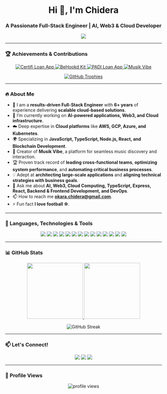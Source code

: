 <h1 align="center">Hi 👋, I'm Chidera</h1>
<h3 align="center">A Passionate Full-Stack Engineer | AI, Web3 & Cloud Developer</h3>

<p align="center">
  <img src="https://readme-typing-svg.herokuapp.com/?lines=Hi+👋,+I'm+Chidera;Senior+Software+Engineer;6+Years+Experience;AI,+Web3,+Cloud+Developer;Expert+in+Node.js,+TypeScript,+React;AWS,+GCP,+Kubernetes,+Docker;Let's+Connect!&font=Fira%20Code&center=true&width=500&height=50">
</p>

---

### 🏆 Achievements & Contributions
<p align="center">
  <a href="https://edu.penaid.co">
    <img src="https://img.shields.io/badge/Certifi%20Loan%20App-%23232F3E.svg?&style=for-the-badge&logo=amazon-aws&logoColor=white" alt="Certifi Loan App" />
  </a>
  <a href="https://kit.be-hookd.com">
    <img src="https://img.shields.io/badge/BeHookd%20Kit-%231DA1F2.svg?&style=for-the-badge&logo=react&logoColor=white" alt="BeHookd Kit" />
  </a>
  <a href="https://padi.penaid.co">
    <img src="https://img.shields.io/badge/PADI%20Loan%20App-%23FF6F00.svg?&style=for-the-badge&logo=node.js&logoColor=white" alt="PADI Loan App" />
  </a>
  <a href="https://musiksite.netlify.app/">
    <img src="https://img.shields.io/badge/Musik%20Vibe-%2300D8FF.svg?&style=for-the-badge&logo=spotify&logoColor=white" alt="Musik Vibe" />
  </a>
</p>

<p align="center">
  <a href="https://github.com/ryo-ma/github-profile-trophy">
    <img src="https://github-profile-trophy.vercel.app/?username=okarachidera" alt="GitHub Trophies" />
  </a>
</p>

---

### 🔥 About Me
- 🚀 I am a **results-driven Full-Stack Engineer** with **6+ years** of experience delivering **scalable cloud-based solutions**.
- 🔭 I’m currently working on **AI-powered applications, Web3, and Cloud infrastructure**.
- ☁️ Deep expertise in **Cloud platforms** like **AWS, GCP, Azure, and Kubernetes**.
- 🌍 Specializing in **JavaScript, TypeScript, Node.js, React, and Blockchain Development**.
- 🎵 Creator of **Musik Vibe**, a platform for seamless music discovery and interaction.
- 🏆 Proven track record of **leading cross-functional teams**, **optimizing system performance**, and **automating critical business processes**.
- 💡 Adept at **architecting large-scale applications** and **aligning technical strategies with business goals**.
- 💬 Ask me about **AI, Web3, Cloud Computing, TypeScript, Express, React, Backend & Frontend Development, and DevOps**.
- 📫 How to reach me **okara.chidera@gmail.com**.
- ⚡ Fun fact **I love football** ⚽.

---

### 🚀 Languages, Technologies & Tools
<p align="center">
  <img src="https://img.shields.io/badge/TypeScript-007ACC?style=for-the-badge&logo=typescript&logoColor=white" />
  <img src="https://img.shields.io/badge/JavaScript-F7DF1E?style=for-the-badge&logo=javascript&logoColor=black" />
  <img src="https://img.shields.io/badge/Node.js-339933?style=for-the-badge&logo=node-dot-js&logoColor=white" />
  <img src="https://img.shields.io/badge/React-61DAFB?style=for-the-badge&logo=react&logoColor=white" />
  <img src="https://img.shields.io/badge/Next.js-000000?style=for-the-badge&logo=next-dot-js&logoColor=white" />
  <img src="https://img.shields.io/badge/NestJS-E0234E?style=for-the-badge&logo=nestjs&logoColor=white" />
  <img src="https://img.shields.io/badge/Rust-000000?style=for-the-badge&logo=rust&logoColor=white" />
  <img src="https://img.shields.io/badge/Docker-2496ED?style=for-the-badge&logo=docker&logoColor=white" />
  <img src="https://img.shields.io/badge/Kubernetes-326CE5?style=for-the-badge&logo=kubernetes&logoColor=white" />
  <img src="https://img.shields.io/badge/AWS-232F3E?style=for-the-badge&logo=amazon-aws&logoColor=white" />
  <img src="https://img.shields.io/badge/GCP-4285F4?style=for-the-badge&logo=google-cloud&logoColor=white" />
  <img src="https://img.shields.io/badge/Azure-0078D4?style=for-the-badge&logo=microsoft-azure&logoColor=white" />
  <img src="https://img.shields.io/badge/Web3-E79322?style=for-the-badge&logo=ethereum&logoColor=white" />
  <img src="https://img.shields.io/badge/ML%20&%20AI-ff6600?style=for-the-badge&logo=openai&logoColor=white" />
</p>

---

### 📊 GitHub Stats
<p align="center">
  <a href="https://github.com/okarachidera">
    <img height="180em" src="https://github-readme-stats-eight-theta.vercel.app/api?username=okarachidera&show_icons=true&theme=algolia&include_all_commits=true&count_private=true"/>
    <img height="180em" src="https://github-readme-stats-eight-theta.vercel.app/api/top-langs/?username=okarachidera&layout=compact&langs_count=8&theme=algolia"/>
  </a>
</p>

<p align="center">
  <img src="https://github-readme-streak-stats.herokuapp.com/?user=okarachidera&theme=algolia" alt="GitHub Streak" />
</p>

---

### 📫 Let's Connect!
<p align="center">
  <a href="mailto:okara.chidera@gmail.com"><img src="https://img.shields.io/badge/Email-D14836?style=for-the-badge&logo=gmail&logoColor=white" /></a>
  <a href="https://linkedin.com/in/okara-chidera"><img src="https://img.shields.io/badge/LinkedIn-0077B5?style=for-the-badge&logo=linkedin&logoColor=white" /></a>
  <a href="https://x.com/chideraokara"><img src="https://img.shields.io/badge/X-%231DA1F2.svg?&style=for-the-badge&logo=twitter&logoColor=white" /></a>
</p>

---

### 🎯 Profile Views
<p align="center">
  <img src="https://komarev.com/ghpvc/?username=okarachidera&label=Profile%20views&color=blue&style=flat" alt="profile views" />
</p>
